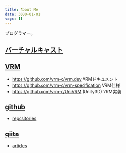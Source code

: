 ```yaml
---
title: About Me
date: 3000-01-01
tags: []
---
```



プログラマー。

## [バーチャルキャスト](https://virtualcast.jp/)

## [VRM](https://github.com/vrm-c/)

* <https://github.com/vrm-c/vrm.dev> VRMドキュメント
* <https://github.com/vrm-c/vrm-specification> VRM仕様
* <https://github.com/vrm-c/UniVRM> (Unity3D) VRM実装

## [github](https://github.com/ousttrue/)

* [repositories](https://ousttrue.github.io/tags/repository/)

## [qiita](https://qiita.com/ousttrue)

* [articles](https://ousttrue.github.io/tags/qiita/)
